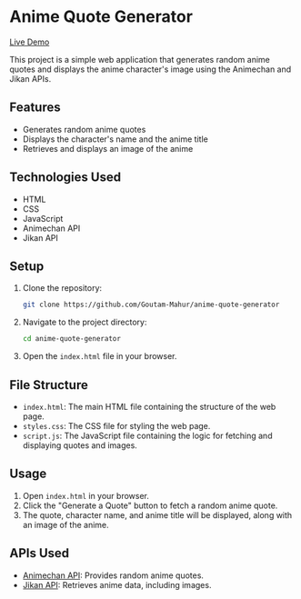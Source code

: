 # Anime Quote Generator

[Live Demo](https://goutam-mahur.github.io/anime-quote-generator/)

This project is a simple web application that generates random anime quotes and displays the anime character's image using the Animechan and Jikan APIs.

## Features

- Generates random anime quotes
- Displays the character's name and the anime title
- Retrieves and displays an image of the anime

## Technologies Used

- HTML
- CSS
- JavaScript
- Animechan API
- Jikan API

## Setup

1. Clone the repository:
    ```bash
    git clone https://github.com/Goutam-Mahur/anime-quote-generator
    ```
2. Navigate to the project directory:
    ```bash
    cd anime-quote-generator
    ```
3. Open the `index.html` file in your browser.

## File Structure

- `index.html`: The main HTML file containing the structure of the web page.
- `styles.css`: The CSS file for styling the web page.
- `script.js`: The JavaScript file containing the logic for fetching and displaying quotes and images.

## Usage

1. Open `index.html` in your browser.
2. Click the "Generate a Quote" button to fetch a random anime quote.
3. The quote, character name, and anime title will be displayed, along with an image of the anime.

## APIs Used

- [Animechan API](https://animechan.xyz): Provides random anime quotes.
- [Jikan API](https://jikan.moe): Retrieves anime data, including images.

